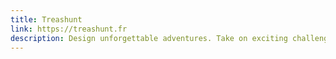 ```yaml
---
title: Treashunt
link: https://treashunt.fr
description: Design unforgettable adventures. Take on exciting challenges.
---
```

